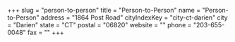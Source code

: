 +++
slug = "person-to-person"
title = "Person-to-Person"
name = "Person-to-Person"
address = "1864 Post Road"
cityIndexKey = "city-ct-darien"
city = "Darien"
state = "CT"
postal = "06820"
website = ""
phone = "203-655-0048"
fax = ""
+++
